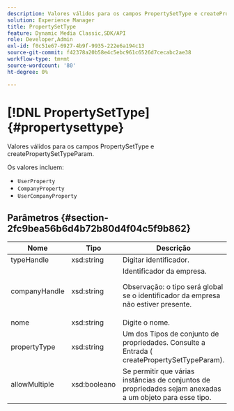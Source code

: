 ```yaml
---
description: Valores válidos para os campos PropertySetType e createPropertySetTypeParam.
solution: Experience Manager
title: PropertySetType
feature: Dynamic Media Classic,SDK/API
role: Developer,Admin
exl-id: f0c51e67-6927-4b9f-9935-222e6a194c13
source-git-commit: f42378a20b58e4c5ebc961c6526d7cecabc2ae38
workflow-type: tm+mt
source-wordcount: '80'
ht-degree: 0%

---
```


# [!DNL PropertySetType]{#propertysettype}

Valores válidos para os campos PropertySetType e createPropertySetTypeParam.

Os valores incluem:

* `UserProperty`
* `CompanyProperty`
* `UserCompanyProperty`

## Parâmetros {#section-2fc9bea56b6d4b72b80d4f04c5f9b862}

<table id="table_04100BB8ABD84EF68B0A7CE3AD946414"> 
 <thead> 
  <tr> 
   <th colname="col1" class="entry"> Nome </th> 
   <th colname="col2" class="entry"> Tipo </th> 
   <th colname="col3" class="entry"> Descrição </th> 
  </tr> 
 </thead>
 <tbody> 
  <tr> 
   <td colname="col1"> <span class="codeph"> <span class="varname"> typeHandle</span> </span> </td> 
   <td colname="col2"> <span class="codeph"> xsd:string</span> </td> 
   <td colname="col3"> Digitar identificador. </td> 
  </tr> 
  <tr> 
   <td colname="col1"> <span class="codeph"> <span class="varname"> companyHandle</span> </span> </td> 
   <td colname="col2"> <span class="codeph"> xsd:string</span> </td> 
   <td colname="col3">Identificador da empresa. <p>Observação: o tipo será global se o identificador da empresa não estiver presente. </p></td> 
  </tr> 
  <tr> 
   <td colname="col1"> <span class="codeph"> <span class="varname"> nome</span> </span> </td> 
   <td colname="col2"> <span class="codeph"> xsd:string</span> </td> 
   <td colname="col3"> Digite o nome. </td> 
  </tr> 
  <tr> 
   <td colname="col1"> <span class="codeph"> <span class="varname"> propertyType</span> </span> </td> 
   <td colname="col2"> <span class="codeph"> xsd:string</span> </td> 
   <td colname="col3">Um dos Tipos de conjunto de propriedades. Consulte a Entrada (<span class="codeph"> createPropertySetTypeParam</span>). </td> 
  </tr> 
  <tr> 
   <td colname="col1"> <span class="codeph"> <span class="varname"> allowMultiple</span> </span> </td> 
   <td colname="col2"> <span class="codeph"> xsd:booleano</span> </td> 
   <td colname="col3"> Se permitir que várias instâncias de conjuntos de propriedades sejam anexadas a um objeto para esse tipo. </td> 
  </tr> 
 </tbody> 
</table>
